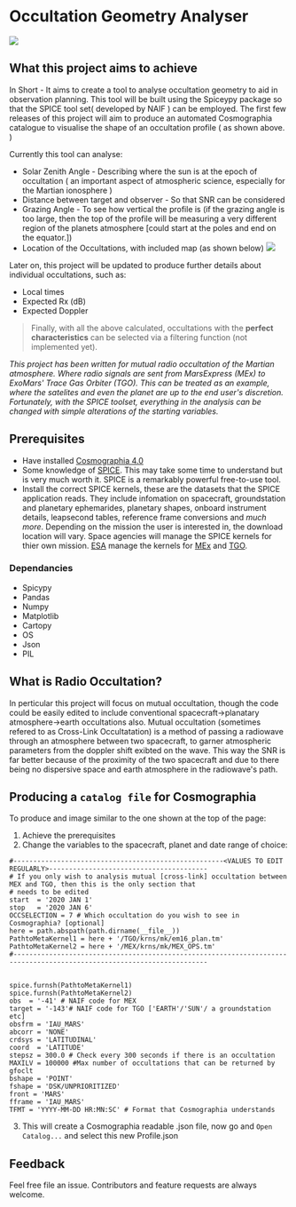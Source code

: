 
# Occultation Geometry Analyser
![](https://github.com/JacobParrott/OccultationProfiler/blob/master/images/Coverimage.png)
## What this project aims to achieve
In Short - It aims to create a tool to analyse occultation geometry to aid in observation planning. This tool will be built using the Spiceypy package so that the SPICE tool set( developed by NAIF ) can be employed. The first few releases of this project will aim to produce an automated Cosmographia catalogue to visualise the shape of an occultation profile ( as shown above. )

Currently this tool can analyse:
+ Solar Zenith Angle  - Describing where the sun is at the epoch of occultation ( an important aspect of atmospheric science, especially for the Martian ionosphere )
+ Distance between target and observer - So that SNR can be considered
+ Grazing Angle - To see how vertical the profile is (if the grazing angle is too large, then the top of the profile will be measuring a very different region of the planets atmosphere [could start at the poles and end on the equator.])
+ Location of the Occultations, with included map (as shown below)
![]( https://github.com/JacobParrott/OccultationProfiler/images/ExampleMapMars.png )

Later on, this project will be updated to produce further details about individual occultations, such as:
+ Local times
+ Expected Rx (dB)
+ Expected Doppler


>Finally, with all the above calculated, occultations with the **perfect characteristics** can be selected via a filtering function (not implemented yet).

*This project has been written for mutual radio occultation of the Martian atmosphere. Where  radio signals are  sent from MarsExpress (MEx) to ExoMars' Trace Gas Orbiter (TGO). This can be treated as an example, where the satelites and even the planet are up to the end user's discretion. Fortunately, with the SPICE toolset, everything in the analysis can be changed with simple alterations of the starting variables.*


## Prerequisites
+ Have installed [Cosmographia 4.0](https://naif.jpl.nasa.gov/naif/cosmographia.html)
+ Some knowledge of [SPICE](https://naif.jpl.nasa.gov/naif/tutorials.html). This may take some time to understand but is very much worth it. SPICE is a remarkably powerful free-to-use tool.
+ Install the correct SPICE kernels, these are the datasets that the SPICE application reads. They include infomation on spacecraft, groundstation and planetary ephemarides, planetary shapes, onboard instrument details, leapsecond tables, reference frame conversions and *much more*. Depending on the mission the user is interested in, the download location will vary. Space agencies will manage the SPICE kernels for thier own mission. [ESA](https://www.cosmos.esa.int/web/spice) manage the kernels for [MEx](https://www.cosmos.esa.int/web/spice/spice-for-mex) and [TGO](ftp://spiftp.esac.esa.int/data/SPICE/ExoMars2016/).


### Dependancies

+ Spicypy
 + Pandas
+ Numpy
+ Matplotlib
+ Cartopy
+ OS
+ Json
+ PIL


## What is Radio Occultation?
In perticular this project will focus on mutual occultation, though the code could be easily edited to include conventional spacecraft->planatary atmosphere->earth occultations also. Mutual occultation (sometimes refered to as Cross-Link Occultatation) is a method of passing a  radiowave through an atmosphere between two spacecraft, to garner atmospheric parameters from the doppler shift exibted on the wave. This way the SNR is far better because of the proximity of the two spacecraft and due to there being no dispersive space and earth atmosphere in the radiowave's path.

## Producing a ```catalog file``` for Cosmographia
To produce and image similar to the one shown at the top of the page:
1. Achieve the prerequisites
2. Change the variables to the spacecraft, planet and date range of choice:
```
#-----------------------------------------------------<VALUES TO EDIT REGULARLY>----------------------------------------
# If you only wish to analysis mutual [cross-link] occultation between MEX and TGO, then this is the only section that
# needs to be edited
start  = '2020 JAN 1'
stop   = '2020 JAN 6'
OCCSELECTION = 7 # Which occultation do you wish to see in Cosmographia? [optional]
here = path.abspath(path.dirname(__file__))
PathtoMetaKernel1 = here + '/TGO/krns/mk/em16_plan.tm'
PathtoMetaKernel2 = here + '/MEX/krns/mk/MEX_OPS.tm'
#-----------------------------------------------------------------------------------------------------------------------


spice.furnsh(PathtoMetaKernel1)
spice.furnsh(PathtoMetaKernel2)
obs  = '-41' # NAIF code for MEX
target = '-143'# NAIF code for TGO ['EARTH'/'SUN'/ a groundstation etc]
obsfrm = 'IAU_MARS'
abcorr = 'NONE'
crdsys = 'LATITUDINAL'
coord  = 'LATITUDE'
stepsz = 300.0 # Check every 300 seconds if there is an occultation
MAXILV = 100000 #Max number of occultations that can be returned by gfoclt
bshape = 'POINT'
fshape = 'DSK/UNPRIORITIZED'
front = 'MARS'
fframe = 'IAU_MARS'
TFMT = 'YYYY-MM-DD HR:MN:SC' # Format that Cosmographia understands
```
3. This will create a Cosmographia readable .json file, now go and ``` Open Catalog... ``` and select this new Profile.json


## Feedback
Feel free file an issue. Contributors and feature requests are always welcome.
